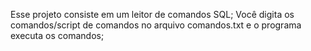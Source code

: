 Esse projeto consiste em um leitor de comandos SQL;
Você digita os comandos/script de comandos no arquivo comandos.txt e o programa executa os comandos; 
